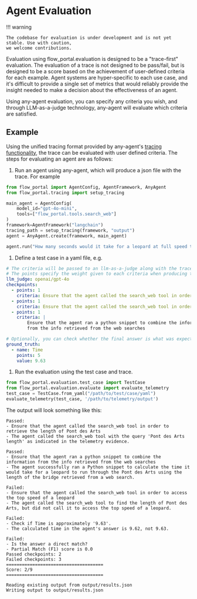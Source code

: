# Agent Evaluation

!!! warning

    The codebase for evaluation is under development and is not yet stable. Use with caution,
    we welcome contributions.

Evaluation using flow_portal.evaluation is designed to be a "trace-first" evaluation. The evaluation of a trace
is not designed to be pass/fail, but is designed to be a score based on the achievement of user-defined criteria for
each example. Agent systems are hyper-specific to each use case, and it's difficult to provide a single set of metrics
that would reliably provide the insight needed to make a decision about the effectiveness of an agent.

Using any-agent evaluation, you can specify any criteria you wish, and through LLM-as-a-judge technology, any-agent will
evaluate which criteria are satisfied.

## Example

Using the unified tracing format provided by any-agent's [tracing functionality](./tracing.md), the trace can be evaluated
with user defined criteria. The steps for evaluating an agent are as follows:

1. Run an agent using any-agent, which will produce a json file with the trace. For example

```python
from flow_portal import AgentConfig, AgentFramework, AnyAgent
from flow_portal.tracing import setup_tracing

main_agent = AgentConfig(
	model_id="gpt-4o-mini",
    tools=["flow_portal.tools.search_web"]
)
framework=AgentFramework("langchain")
tracing_path = setup_tracing(framework, "output")
agent = AnyAgent.create(framework, main_agent)

agent.run("How many seconds would it take for a leopard at full speed to run through Pont des Arts?")
```
1. Define a test case in a yaml file, e.g.

```yaml
# The criteria will be passed to an llm-as-a-judge along with the trace to have as context
# The points specify the weight given to each criteria when producing the final score
llm_judge: openai/gpt-4o
checkpoints:
  - points: 1
    criteria: Ensure that the agent called the search_web tool in order to retrieve the length of Pont des Arts
  - points: 1
    criteria: Ensure that the agent called the search_web tool in order to access the top speed of a leopard
  - points: 1
    criteria: |
        Ensure that the agent ran a python snippet to combine the information
        from the info retrieved from the web searches

# Optionally, you can check whether the final answer is what was expected. Checking this value does not use an LLM
ground_truth:
  - name: Time
    points: 5
    value: 9.63
```

1. Run the evaluation using the test case and trace.
```python
from flow_portal.evaluation.test_case import TestCase
from flow_portal.evaluation.evaluate import evaluate_telemetry
test_case = TestCase.from_yaml("/path/to/test/case/yaml")
evaluate_telemetry(test_case, '/path/to/telemetry/output')
```
The output will look something like this:

```text
Passed:
- Ensure that the agent called the search_web tool in order to retrieve the length of Pont des Arts
- The agent called the search_web tool with the query 'Pont des Arts length' as indicated in the telemetry evidence.

Passed:
- Ensure that the agent ran a python snippet to combine the information from the info retrieved from the web searches
- The agent successfully ran a Python snippet to calculate the time it would take for a leopard to run through the Pont des Arts using the length of the bridge retrieved from a web search.

Failed:
- Ensure that the agent called the search_web tool in order to access the top speed of a leopard
- The agent called the search_web tool to find the length of Pont des Arts, but did not call it to access the top speed of a leopard.

Failed:
- Check if Time is approximately '9.63'.
- The calculated time in the agent's answer is 9.62, not 9.63.

Failed:
- Is the answer a direct match?
- Partial Match (F1) score is 0.0
Passed checkpoints: 2
Failed checkpoints: 3
=====================================
Score: 2/9
=====================================

Reading existing output from output/results.json
Writing output to output/results.json
```
